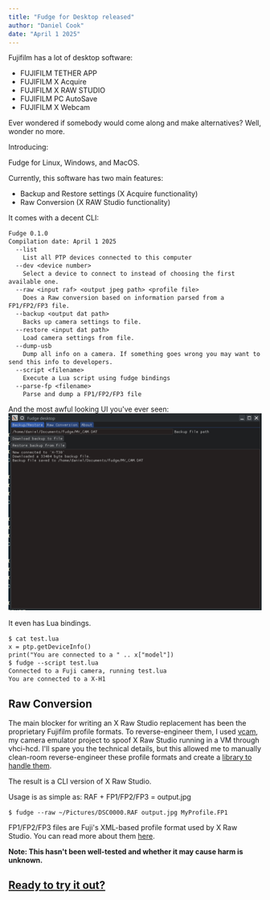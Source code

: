 ```yaml
---
title: "Fudge for Desktop released"
author: "Daniel Cook"
date: "April 1 2025"
---
```

Fujifilm has a lot of desktop software:

- FUJIFILM TETHER APP
- FUJIFILM X Acquire
- FUJIFILM X RAW STUDIO
- FUJIFILM PC AutoSave
- FUJIFILM X Webcam

Ever wondered if somebody would come along and make alternatives? Well, wonder no more.

Introducing:

Fudge for Linux, Windows, and MacOS.

Currently, this software has two main features:
- Backup and Restore settings (X Acquire functionality)
- Raw Conversion (X RAW Studio functionality)

It comes with a decent CLI:
```
Fudge 0.1.0
Compilation date: April 1 2025
  --list
    List all PTP devices connected to this computer
  --dev <device number>
    Select a device to connect to instead of choosing the first available one.
  --raw <input raf> <output jpeg path> <profile file>
    Does a Raw conversion based on information parsed from a FP1/FP2/FP3 file.
  --backup <output dat path>
    Backs up camera settings to file.
  --restore <input dat path>
    Load camera settings from file.
  --dump-usb
    Dump all info on a camera. If something goes wrong you may want to send this info to developers.
  --script <filename>
    Execute a Lua script using fudge bindings
  --parse-fp <filename>
    Parse and dump a FP1/FP2/FP3 file
```

And the most awful looking UI you've ever seen:
![screenshot of Fudge desktop](img/desktop.png)

It even has Lua bindings.
```
$ cat test.lua
x = ptp.getDeviceInfo()
print("You are connected to a " .. x["model"])
$ fudge --script test.lua
Connected to a Fuji camera, running test.lua
You are connected to a X-H1
```

## Raw Conversion
The main blocker for writing an X Raw Studio replacement has been the proprietary Fujifilm profile formats. To reverse-engineer them, I used [vcam](https://github.com/petabyt/vcam),
my camera emulator project to spoof X Raw Studio running in a VM through vhci-hcd. I'll spare you the technical details, but this allowed me to manually clean-room reverse-engineer
these profile formats and create a [library to handle them](https://github.com/petabyt/fp).

The result is a CLI version of X Raw Studio.

Usage is as simple as: RAF + FP1/FP2/FP3 = output.jpg
```
$ fudge --raw ~/Pictures/DSC0000.RAF output.jpg MyProfile.FP1
```

FP1/FP2/FP3 files are Fuji's XML-based profile format used by X Raw Studio. You can read more about them [here](https://github.com/petabyt/fp).

**Note: This hasn't been well-tested and whether it may cause harm is unknown.**

## [Ready to try it out?](https://github.com/petabyt/fudge-www/releases/tag/desktop-0.1.0)
